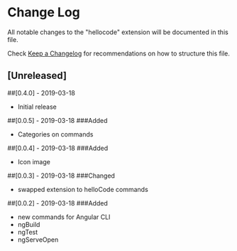 # Change Log

All notable changes to the "hellocode" extension will be documented in this file.

Check [Keep a Changelog](http://keepachangelog.com/) for recommendations on how to structure this file.

## [Unreleased]

##[0.4.0] - 2019-03-18
- Initial release

##[0.0.5] - 2019-03-18
###Added
- Categories on commands

##[0.0.4] - 2019-03-18
###Added
- Icon image

##[0.0.3] - 2019-03-18
###Changed
- swapped extension to helloCode commands

##[0.0.2] - 2019-03-18
###Added
- new commands for Angular CLI
- ngBuild
- ngTest
- ngServeOpen